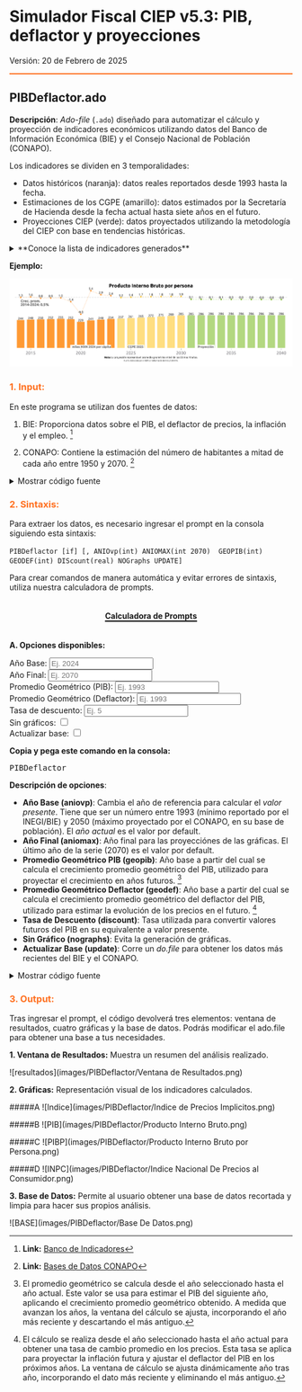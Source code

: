 # Simulador Fiscal CIEP v5.3: PIB, deflactor y proyecciones

Versión: 20 de Febrero de 2025


<hr style="border: none; height: 2px; background-color: #ff7020;">

## PIBDeflactor.ado
**Descripción**: *Ado-file* (`.ado`) diseñado para automatizar el cálculo y proyección de indicadores económicos utilizando datos del Banco de Información Económica (BIE) y el Consejo Nacional de Población (CONAPO). 

Los indicadores se dividen en 3 temporalidades:

* Datos históricos (naranja): datos reales reportados desde 1993 hasta la fecha.
* Estimaciones de los CGPE (amarillo): datos estimados por la Secretaría de Hacienda desde la fecha actual hasta siete años en el futuro.
* Proyecciones CIEP (verde): datos proyectados utilizando la metodología del CIEP con base en tendencias históricas. 

<details>
  <summary>**Conoce la lista de indicadores generados**</summary>

---
**1. Crecimiento Económico y Productividad**  

* **pibY:** PIB nominal en moneda corriente.
* **pibYR:** PIB real ajustado por inflación.
* **var_pibY:** Crecimiento anual del PIB real.
* **var_pibG:** Promedio geométrico del crecimiento del PIB real.
* **PIBPob:** PIB real per cápita.
* **pibPO:** PIB real por población ocupada.
* **OutputPerWorker:** PIB real por población en edad de trabajar.
* **pibYVP:** PIB real descontado a valor presente.

**2. Demografía**  

* **PoblacionENOE:** Población total estimada según la ENOE de INEGI.
* **PoblacionOcupada:** Población ocupada según la ENOE de INEGI.
* **PoblacionDesocupada:** Población desocupada según la ENOE de INEGI.
* **Poblacion:** Estimaciones de población de CONAPO.
* **PoblacionO:** Población ocupada ajustada para cálculos de productividad.
* **WorkingAge:** Población en edad de trabajar (15-65 años) según CONAPO.

**3. Precios e Inflación**  

* **inpc:** Índice Nacional de Precios al Consumidor (INPC).
* **IndiceY:** Índice de precios implícitos del PIB.
* **deflator:** Deflactor del PIB con base en el índice de precios implícitos.
* **deflatorpp:** Poder adquisitivo ajustado por inflación.
* **var_indiceY:** Crecimiento anual del índice de precios implícitos.
* **var_indiceG:** Promedio geométrico del crecimiento del índice de precios.
* **var_inflY:** Inflación anual calculada con el INPC.
* **var_inflG:** Promedio geométrico de la inflación en varios años.

---

</details>

**Ejemplo:**

 ![ilustracion1](images/PIBDeflactor/ilustracion1.png)




<h3 style="color: #ff7020;">1. Input:</h3>

En este programa se utilizan dos fuentes de datos:

1. BIE:  Proporciona datos sobre el PIB, el deflactor de precios, la inflación y el empleo. [^1] 

2. CONAPO: Contiene la estimación del número de habitantes a mitad de cada año entre 1950 y 2070. [^2]

<details>
  <summary>Mostrar código fuente</summary>
  BIE:
  ![paso1](images/PIBDeflactor/CodigoFuente1A.png)
  ![paso1](images/PIBDeflactor/CodigoFuente1B.png)
  CONAPO:
  ![paso1](images/PIBDeflactor/CodigoFuente1C.png)
</details>

<h3 style="color: #ff7020;">2. Sintaxis:</h3>

Para extraer los datos, es necesario ingresar el prompt en la consola siguiendo esta sintaxis:

`PIBDeflactor [if] [, ANIOvp(int) ANIOMAX(int 2070)  GEOPIB(int) GEODEF(int) DIScount(real) NOGraphs UPDATE]`

Para crear comandos de manera automática y evitar errores de sintaxis, utiliza nuestra calculadora de prompts.

<div style="text-align: center;">
    <h4 style="border-bottom: 2px solid black; display: inline-block;">Calculadora de Prompts</h4>
</div>

**A. Opciones disponibles:**
<!-- Opciones para PIBDeflactor -->

<div>
  <label for="anioVp">Año Base:</label>
  <input 
    type="number" 
    id="anioVp" 
    placeholder="Ej. 2024" 
    oninput="actualizarComando()"
  >
</div>
<div>
  <label for="aniofinal">Año Final:</label>
  <input type="number" id="aniomax" placeholder="Ej. 2070" oninput="actualizarComando()">
</div>
<div>
  <label for="geopib">Promedio Geométrico (PIB):</label>
  <input type="number" id="geopib" placeholder="Ej. 1993" oninput="actualizarComando()">
</div>
<div>
  <label for="geodef">Promedio Geométrico (Deflactor):</label>
  <input type="number" id="geodef" placeholder="Ej. 1993" oninput="actualizarComando()">
</div>
<div>
  <label for="discount">Tasa de descuento:</label>
  <input type="number" id="discount" step="0.1" placeholder="Ej. 5" oninput="actualizarComando()">
</div>
<div>
  <label for="noGraphs">Sin gráficos:</label>
  <input type="checkbox" id="noGraphs" onchange="actualizarComando()">
</div>
<div>
  <label for="update">Actualizar base:</label>
  <input type="checkbox" id="update" onchange="actualizarComando()">
</div>

<p><strong>Copia y pega este comando en la consola:</strong></p>
<pre id="códigoComando">PIBDeflactor</pre>

<script>
  function actualizarComando() {
    // Obtiene los valores de cada opción
    var anioVp   = document.getElementById("anioVp").value;
    var geopib   = document.getElementById("geopib").value;
    var geodef   = document.getElementById("geodef").value;
    var discount = document.getElementById("discount").value;
    var aniomax  = document.getElementById("aniomax").value;
    var noGraphs = document.getElementById("noGraphs").checked;
    var update   = document.getElementById("update").checked;

    // Comando base
    var comando = "PIBDeflactor";
    
    // Construye las opciones adicionales
    var opciones = "";
    if(anioVp)   { opciones += " aniovp(" + anioVp + ")"; }
    if(geopib)   { opciones += " geopib(" + geopib + ")"; }
    if(geodef)   { opciones += " geodef(" + geodef + ")"; }
    if(discount) { opciones += " discount(" + discount + ")"; }
    if(aniomax)  { opciones += " aniomax(" + aniomax + ")"; }
    if(noGraphs) { opciones += " nographs"; }
    if(update)   { opciones += " update"; }
    
    // Agrega las opciones al comando si se definió alguna
    if(opciones.trim() !== "") {
       comando += "," + opciones;
    }
    
    // Actualiza el pre con el comando final
    document.getElementById("códigoComando").textContent = comando;
  }
</script>

**Descripción de opciones**:

- **Año Base (aniovp)**: Cambia el año de referencia para calcular el *valor presente*. Tiene que ser un número entre 1993 (mínimo reportado por el INEGI/BIE) y 2050 (máximo proyectado por el CONAPO, en su base de población). El *año actual* es el valor por default.
- **Año Final (aniomax)**: Año final para las proyecciónes de las gráficas. El último año de la serie (2070) es el valor por default.
- **Promedio Geométrico PIB (geopib)**:  Año base a partir del cual se calcula el crecimiento promedio geométrico del PIB, utilizado para proyectar el crecimiento en años futuros. [^3]
- **Promedio Geométrico Deflactor (geodef)**:  Año base a partir del cual se calcula el crecimiento promedio geométrico del deflactor del PIB, utilizado para estimar la evolución de los precios en el futuro. [^4] 
- **Tasa de Descuento (discount)**: Tasa utilizada para convertir valores futuros del PIB en su equivalente a valor presente.
- **Sin Gráfico (nographs)**: Evita la generación de gráficas.
- **Actualizar Base (update)**: Corre un *do.file* para obtener los datos más recientes del BIE y el CONAPO. 


<details>
  <summary>Mostrar código fuente</summary>
  ![paso1](images/PIBDeflactor/CodigoFuente2A.png)
</details>




<h3 style="color: #ff7020;">3. Output:</h3>

Tras ingresar el prompt, el código devolverá tres elementos: ventana de resultados, cuatro gráficas y la base de datos. Podrás modificar el ado.file para obtener una base a tus necesidades.

**1. Ventana de Resultados:** Muestra un resumen del análisis realizado. 

![resultados](images/PIBDeflactor/Ventana de Resultados.png) 


**2. Gráficas:** Representación visual de los indicadores calculados. 

#####A
![Indice](images/PIBDeflactor/Indice de Precios Implicitos.png)

#####B
![PIB](images/PIBDeflactor/Producto Interno Bruto.png)

#####C
![PIBP](images/PIBDeflactor/Producto Interno Bruto por Persona.png)

#####D
![INPC](images/PIBDeflactor/Indice Nacional De Precios al Consumidor.png)


**3. Base de Datos:** Permite al usuario obtener una base de datos recortada y limpia para hacer sus propios análisis.

  ![BASE](images/PIBDeflactor/Base De Datos.png) 


[^1]: **Link:** [Banco de Indicadores](https://www.inegi.org.mx/app/indicadores/) 

[^2]: **Link:** [Bases de Datos CONAPO](https://www.gob.mx/conapo/articulos/reconstruccion-y-proyecciones-de-la-poblacion-de-los-municipios-de-mexico) 

[^3]: El promedio geométrico se calcula desde el año seleccionado hasta el año actual. Este valor se usa para estimar el PIB del siguiente año, aplicando el crecimiento promedio geométrico obtenido. A medida que avanzan los años, la ventana del cálculo se ajusta, incorporando el año más reciente y descartando el más antiguo.


[^4]: El cálculo se realiza desde el año seleccionado hasta el año actual para obtener una tasa de cambio promedio en los precios. Esta tasa se aplica para proyectar la inflación futura y ajustar el deflactor del PIB en los próximos años. La ventana de cálculo se ajusta dinámicamente año tras año, incorporando el dato más reciente y eliminando el más antiguo.